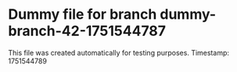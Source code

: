 # Dummy file for branch dummy-branch-42-1751544787

This file was created automatically for testing purposes.
Timestamp: 1751544789